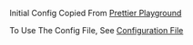 Initial Config Copied From [Prettier Playground](https://prettier.io/playground/)

To Use The Config File, See [Configuration File](https://prettier.io/docs/en/configuration)
